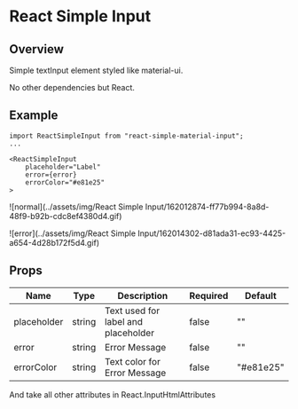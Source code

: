 # React Simple Input

## Overview
Simple textInput element styled like material-ui.

No other dependencies but React.





## Example
```
import ReactSimpleInput from "react-simple-material-input";
...

<ReactSimpleInput
	placeholder="Label"
	error={error}
	errorColor="#e81e25"
>
```

![normal](../assets/img/React Simple Input/162012874-ff77b994-8a8d-48f9-b92b-cdc8ef4380d4.gif)

![error](../assets/img/React Simple Input/162014302-d81ada31-ec93-4425-a654-4d28b172f5d4.gif)



## Props

| Name        | Type   | Description                         | Required | Default   |
| ----------- | ------ | ----------------------------------- | -------- | --------- |
| placeholder | string | Text used for label and placeholder | false    | ""        |
| error       | string | Error Message                       | false    | ""        |
| errorColor  | string | Text color for Error Message        | false    | "#e81e25" |

And take all other attributes in React.InputHtmlAttributes




